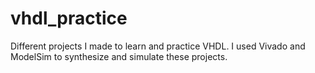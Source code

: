 # vhdl_practice
Different projects I made to learn and practice VHDL. I used Vivado and ModelSim to synthesize and simulate these projects.
